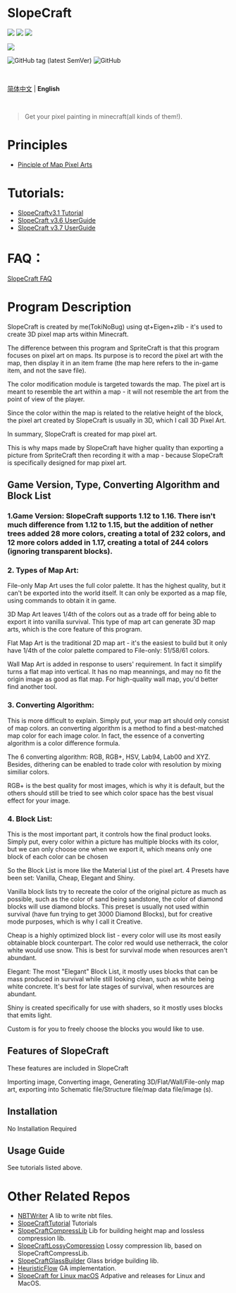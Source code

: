 # SlopeCraft

![](https://img.shields.io/badge/C%2B%2B-17-blue?style=plastic) ![](https://img.shields.io/badge/Qt-v6.1.0-brightgreen?style=plastic) ![](https://img.shields.io/badge/Eigen-v3.4.0-yellowgreen?style=plastic) 

![](https://img.shields.io/badge/Minecraft-1.12~1.18-orange?style=plastic) 

![GitHub tag (latest SemVer)](https://img.shields.io/github/v/tag/TokiNoBug/SlopeCraft?style=plastic) ![GitHub](https://img.shields.io/github/license/TokiNoBug/SlopeCraft?style=plastic)

<br>

[简体中文](README.md "README.md") | **English**    <!-- lang -->

<br>

> Get your pixel painting in minecraft(all kinds of them!).

# Principles
* [Pinciple of Map Pixel Arts](https://github.com/ToKiNoBug/SlopeCraftTutorial/blob/main/en_US/BasicPrinciple/README.md)

# Tutorials:

* [SlopeCraftv3.1 Tutorial](https://github.com/ToKiNoBug/SlopeCraftTutorial/tree/v3.7/en_US/v3.1)
* [SlopeCraft v3.6 UserGuide](https://github.com/ToKiNoBug/SlopeCraftTutorial/blob/v3.6/en/v3.6/v3.6Tutorial.tex)
* [SlopeCraft v3.7 UserGuide](https://github.com/ToKiNoBug/SlopeCraftTutorial/blob/v3.7/zh_CN/v3.7/v3.7教程.tex)

# FAQ：

[SlopeCraft FAQ](./docs/FAQ_EN.md)


# Program Description

SlopeCraft is created by me(TokiNoBug) using qt+Eigen+zlib - it's used to create 3D pixel map arts within Minecraft.

The difference between this program and SpriteCraft is that this program focuses on pixel art on maps. Its purpose is to record the pixel art with the map, then display it in an item frame (the map here refers to the in-game item, and not the save file).

The color modification module is targeted towards the map. The pixel art is meant to resemble the art within a map - it will not resemble the art from the point of view of the player.

Since the color within the map is related to the relative height of the block, the pixel art created by SlopeCraft is usually in 3D, which I call 3D Pixel Art.

In summary, SlopeCraft is created for map pixel art.

This is why maps made by SlopeCraft have higher quality than exporting a picture from SpriteCraft then recording it with a map - because SlopeCraft is specifically designed for map pixel art.


## Game Version, Type, Converting Algorithm and Block List

### 1.Game Version: SlopeCraft supports 1.12 to 1.16. There isn't much difference from 1.12 to 1.15, but the addition of nether trees added 28 more colors, creating a total of 232 colors, and 12 more colors added in 1.17, creating a total of 244 colors (ignoring transparent blocks).

### 2. Types of Map Art:

File-only Map Art uses the full color palette. It has the highest quality, but it can't be exported into the world itself. It can only be exported as a map file, using commands to obtain it in game. 

3D Map Art leaves 1/4th of the colors out as a trade off for being able to export it into vanilla survival. This type of map art can generate 3D map arts, which is the core feature of this program.

Flat Map Art is the traditional 2D map art - it's the easiest to build but it only have 1/4th of the color palette compared to File-only: 51/58/61 colors.

Wall Map Art is added in response to users' requirement. In fact it simplify turns a flat map into vertical. It has no map meannings, and may no fit the origin image as good as flat map. For high-quality wall map, you'd better find another tool.

### 3. Converting Algorithm:

This is more difficult to explain. Simply put, your map art should only consist of map colors. an converting algorithm is a method to find a best-matched map color for each image color. In fact, the essence of a converting algorithm is a color difference formula. 

The 6 converting algorithm: RGB, RGB+, HSV, Lab94, Lab00 and XYZ. Besides, dithering can be enabled to trade color with resolution by mixing similiar colors.

RGB+ is the best quality for most images, which is why it is default, but the others should still be tried to see which color space has the best visual effect for your image.

### 4. Block List:

This is the most important part, it controls how the final product looks. Simply put, every color within a picture has multiple blocks with its color, but we can only choose one when we export it, which means only one block of each color can be chosen

So the Block List is more like the Material List of the pixel art. 4 Presets have been set: Vanilla, Cheap, Elegant and Shiny.

Vanilla block lists try to recreate the color of the original picture as much as possible, such as the color of sand being sandstone, the color of diamond blocks will use diamond blocks. This preset is usually not used within survival (have fun trying to get 3000 Diamond Blocks), but for creative mode purposes, which is why I call it Creative.

Cheap is a highly optimized block list - every color will use its most easily obtainable block counterpart. The color red would use netherrack, the color white would use snow. This is best for survival mode when resources aren't abundant. 

Elegant: The most "Elegant" Block List, it mostly uses blocks that can be mass produced in survival while still looking clean, such as white being white concrete. It's best for late stages of survival, when resources are abundant.

Shiny is created specifically for use with shaders, so it mostly uses blocks that emits light.

Custom is for you to freely choose the blocks you would like to use.


## Features of SlopeCraft
These features are included in SlopeCraft

Importing image, Converting image, Generating 3D/Flat/Wall/File-only map art, exporting into Schematic file/Structure file/map data file/image (s).


## Installation

No Installation Required

## Usage Guide

See tutorials listed above.

# Other Related Repos
* [NBTWriter](https://github.com/ToKiNoBug/NBTWriter-of-Toki) A lib to write nbt files.
* [SlopeCraftTutorial](https://github.com/ToKiNoBug/SlopeCraftTutorial) Tutorials
* [SlopeCraftCompressLib](https://github.com/ToKiNoBug/SlopeCraftCompressLib) Lib for building height map and lossless compression lib.
* [SlopeCraftLossyCompression](https://github.com/ToKiNoBug/SlopeCraftLossyCompression) Lossy compression lib, based on SlopeCraftCompressLib.
* [SlopeCraftGlassBuilder](https://github.com/ToKiNoBug/SlopeCraftGlassBuilder) Glass bridge building lib.
* [HeuristicFlow](https://github.com/TokiNoBug/HeuristicFlow) GA implementation.
* [SlopeCraft for Linux macOS](https://github.com/HMUniversity/SlopeCraft-for-Linux-macOS) Adpative and releases for Linux and MacOS.